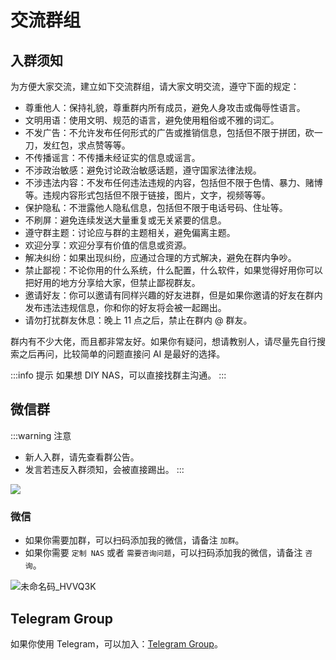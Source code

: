 # 交流群组

## 入群须知

为方便大家交流，建立如下交流群组，请大家文明交流，遵守下面的规定：

- 尊重他人：保持礼貌，尊重群内所有成员，避免人身攻击或侮辱性语言。
- 文明用语：使用文明、规范的语言，避免使用粗俗或不雅的词汇。
- 不发广告：不允许发布任何形式的广告或推销信息，包括但不限于拼团，砍一刀，发红包，求点赞等等。
- 不传播谣言：不传播未经证实的信息或谣言。
- 不涉政治敏感：避免讨论政治敏感话题，遵守国家法律法规。
- 不涉违法内容：不发布任何违法违规的内容，包括但不限于色情、暴力、赌博等。违规内容形式包括但不限于链接，图片，文字，视频等等。
- 保护隐私：不泄露他人隐私信息，包括但不限于电话号码、住址等。
- 不刷屏：避免连续发送大量重复或无关紧要的信息。
- 遵守群主题：讨论应与群的主题相关，避免偏离主题。
- 欢迎分享：欢迎分享有价值的信息或资源。
- 解决纠纷：如果出现纠纷，应通过合理的方式解决，避免在群内争吵。
- 禁止鄙视：不论你用的什么系统，什么配置，什么软件，如果觉得好用你可以把好用的地方分享给大家，但禁止鄙视群友。
- 邀请好友：你可以邀请有同样兴趣的好友进群，但是如果你邀请的好友在群内发布违法违规信息，你和你的好友将会被一起踢出。
- 请勿打扰群友休息：晚上 11 点之后，禁止在群内 @ 群友。

群内有不少大佬，而且都非常友好。如果你有疑问，想请教别人，请尽量先自行搜索之后再问，比较简单的问题直接问 AI 是最好的选择。

:::info 提示
如果想 DIY NAS，可以直接找群主沟通。
:::

## 微信群

:::warning 注意
- 新人入群，请先查看群公告。
- 发言若违反入群须知，会被直接踢出。
:::

![](https://img.slarker.me/wiki/mmqrcode1737971515704.webp)

<!-- ![1725111191580_SwBRUu](https://img.slarker.me/wiki/1725111191580_SwBRUu.png) -->

<!-- 由于群已满 200 人，可以直接扫码添加我的微信，我手动拉你进群。 -->

### 微信

- 如果你需要加群，可以扫码添加我的微信，请备注 `加群`。
- 如果你需要 `定制 NAS` 或者 `需要咨询问题`，可以扫码添加我的微信，请备注 `咨询`。

![未命名码_HVVQ3K](https://img.slarker.me/wiki/未命名码_HVVQ3K.png)

## Telegram Group

如果你使用 Telegram，可以加入：[Telegram Group](https://t.me/+__eB9jok9YhkMDc5)。